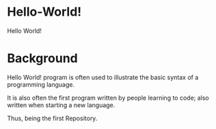 # Hello-World!

Hello World!

# Background
Hello World! program is often used to illustrate the basic syntax of a programming language. 

It is also often the first program written by people learning to code; also written when starting a new language.

Thus, being the first Repository.
#  
